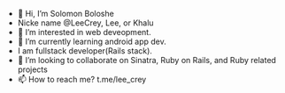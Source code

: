 - 👋 Hi, I’m Solomon Boloshe
- Nicke name @LeeCrey, Lee, or Khalu
- 👀 I’m interested in web deveopment.
- 🌱 I’m currently learning android app dev.
- I am fullstack developer(Rails stack).
- 💞️ I’m looking to collaborate on Sinatra, Ruby on Rails, and Ruby related projects
- 📫 How to reach me? t.me/lee_crey

<!---
LeeCrey/LeeCrey is a ✨ special ✨ repository because its `README.md` (this file) appears on your GitHub profile.
You can click the Preview link to take a look at your changes.
--->
